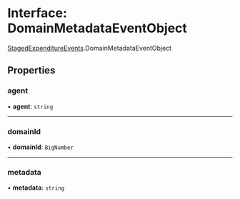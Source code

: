 # Interface: DomainMetadataEventObject

[StagedExpenditureEvents](../modules/StagedExpenditureEvents.md).DomainMetadataEventObject

## Properties

### agent

• **agent**: `string`

___

### domainId

• **domainId**: `BigNumber`

___

### metadata

• **metadata**: `string`
